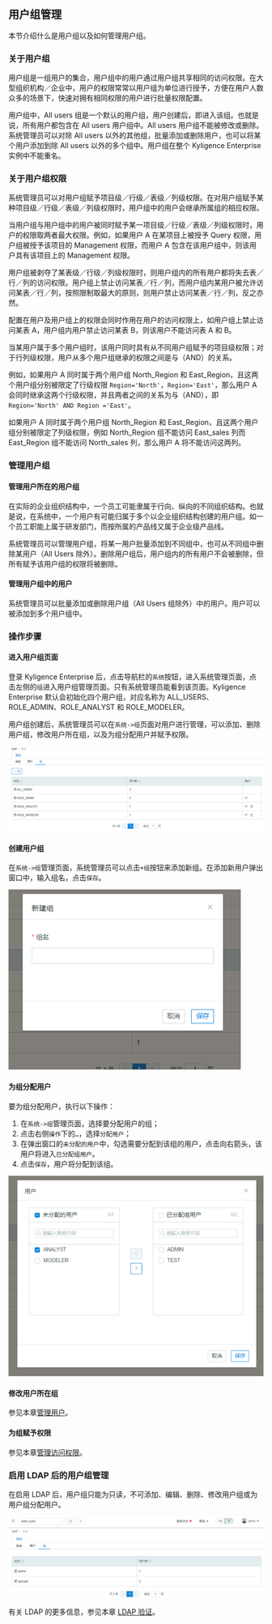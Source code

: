 ## 用户组管理

本节介绍什么是用户组以及如何管理用户组。

### 关于用户组

用户组是一组用户的集合，用户组中的用户通过用户组共享相同的访问权限。在大型组织机构／企业中，用户的权限常常以用户组为单位进行授予，方便在用户人数众多的场景下，快速对拥有相同权限的用户进行批量权限配置。

用户组中，All users 组是一个默认的用户组，用户创建后，即进入该组。也就是说，所有用户都包含在 All users 用户组中。All users 用户组不能被修改或删除。系统管理员可以对除 All users 以外的其他组，批量添加或删除用户，也可以将某个用户添加到除 All users 以外的多个组中。用户组在整个 Kyligence Enterprise 实例中不能重名。

### 关于用户组权限

系统管理员可以对用户组赋予项目级／行级／表级／列级权限。在对用户组赋予某种项目级／行级／表级／列级权限时，用户组中的用户会继承所属组的相应权限。

当用户组与用户组中的用户被同时赋予某一项目级／行级／表级／列级权限时，用户的权限取两者最大权限。例如，如果用户 A 在某项目上被授予 Query 权限，用户组被授予该项目的 Management 权限，而用户 A 包含在该用户组中，则该用户具有该项目上的 Management 权限。

用户组被剥夺了某表级／行级／列级权限时，则用户组内的所有用户都将失去表／行／列的访问权限。用户组上禁止访问某表／行／列，而用户组内某用户被允许访问某表／行／列，按照限制取最大的原则，则用户禁止访问某表／行／列，反之亦然。

配置在用户及用户组上的权限会同时作用在用户的访问权限上，如用户组上禁止访问某表 A，用户组内用户禁止访问某表 B，则该用户不能访问表 A 和 B。

当某用户属于多个用户组时，该用户同时具有从不同用户组赋予的项目级权限；对于行列级权限，用户从多个用户组继承的权限之间是与（AND）的关系。

例如，如果用户 A 同时属于两个用户组 North_Region 和 East_Region，且这两个用户组分别被限定了行级权限 <code>Region='North'</code>，<code>Region='East'</code>，那么用户 A 会同时继承这两个行级权限，并且两者之间的关系为与（AND），即 <code>Region='North' AND Region ='East'</code>。

如果用户 A 同时属于两个用户组 North_Region 和 East_Region，且这两个用户组分别被限定了列级权限，例如 North_Region 组不能访问 East_sales 列而 East_Region 组不能访问 North_sales 列，那么用户 A 将不能访问这两列。

### 管理用户组

#### 管理用户所在的用户组

在实际的企业组织结构中，一个员工可能隶属于行向、纵向的不同组织结构。也就是说，在系统中，一个用户有可能归属于多个以企业组织结构创建的用户组。如一个员工职能上属于研发部门，而按所属的产品线又属于企业级产品线。

系统管理员可以管理用户组，将某一用户批量添加到不同组中，也可从不同组中删除某用户（All Users 除外）。删除用户组后，用户组内的所有用户不会被删除，但所有赋予该用户组的权限将被删除。

#### 管理用户组中的用户

系统管理员可以批量添加或删除用户组（All Users 组除外）中的用户。用户可以被添加到多个用户组中。

### 操作步骤

#### 进入用户组页面

登录 Kyligence Enterprise 后，点击导航栏的`系统`按钮，进入系统管理页面，点击左侧的`组`进入用户组管理页面。只有系统管理员能看到该页面。Kyligence Enterprise 默认会初始化四个用户组，对应名称为 ALL_USERS、ROLE_ADMIN、ROLE_ANALYST 和 ROLE_MODELER。

用户组创建后，系统管理员可以在`系统->组`页面对用户进行管理，可以添加、删除用户组，修改用户所在组，以及为组分配用户并赋予权限。

![用户组页面](images/group/group_w1.png)

#### 创建用户组

在`系统->组`管理页面，系统管理员可以点击`+组`按钮来添加新组。在添加新用户弹出窗口中，输入组名，点击`保存`。

![创建用户组](images/group/group_w2.png)

#### 为组分配用户

要为组分配用户，执行以下操作：

1. 在`系统->组`管理页面，选择要分配用户的组；
2. 点击右侧`操作`下的`…`，选择`分配用户`；
3. 在弹出窗口的`未分配的用户`中，勾选需要分配到该组的用户，点击向右箭头，该用户将进入`已分配组用户`。
4. 点击`保存`，用户将分配到该组。

![为组分配用户](images/group/group_w3.png)

#### 修改用户所在组

参见本章[管理用户](user.cn.md)。

#### 为组赋予权限

参见本章[管理访问权限](acl.cn.md)。

### 启用 LDAP 后的用户组管理

在启用 LDAP 后，用户组只能为只读，不可添加、编辑、删除、修改用户组或为用户组分配用户。

![启用 LDAP 后的用户组管理](images/group/group_w4.png)

有关 LDAP 的更多信息，参见本章 [LDAP 验证](ldap.cn.md)。